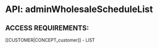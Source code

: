 # API: adminWholesaleScheduleList


## ACCESS REQUIREMENTS: ##
[[CUSTOMER|CONCEPT_customer]] - LIST

